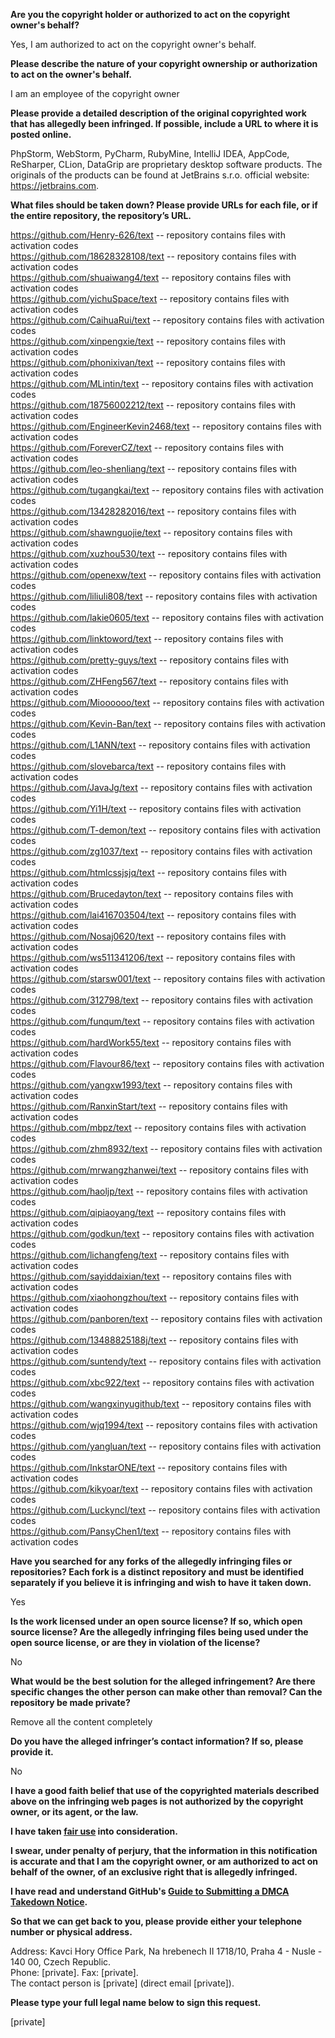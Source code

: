 **Are you the copyright holder or authorized to act on the copyright owner's behalf?**  
  
Yes, I am authorized to act on the copyright owner's behalf.  
  
**Please describe the nature of your copyright ownership or authorization to act on the owner's behalf.**  
  
I am an employee of the copyright owner  
  
**Please provide a detailed description of the original copyrighted work that has allegedly been infringed. If possible, include a URL to where it is posted online.**  
  
PhpStorm, WebStorm, PyCharm, RubyMine, IntelliJ IDEA, AppCode, ReSharper, CLion, DataGrip are proprietary desktop software products. The originals of the products can be found at JetBrains s.r.o. official website: https://jetbrains.com.  
  
**What files should be taken down? Please provide URLs for each file, or if the entire repository, the repository’s URL.**  
  
https://github.com/Henry-626/text -- repository contains files with activation codes  
https://github.com/18628328108/text -- repository contains files with activation codes  
https://github.com/shuaiwang4/text -- repository contains files with activation codes  
https://github.com/yichuSpace/text -- repository contains files with activation codes  
https://github.com/CaihuaRui/text -- repository contains files with activation codes  
https://github.com/xinpengxie/text -- repository contains files with activation codes  
https://github.com/phonixivan/text -- repository contains files with activation codes  
https://github.com/MLintin/text -- repository contains files with activation codes  
https://github.com/18756002212/text -- repository contains files with activation codes  
https://github.com/EngineerKevin2468/text -- repository contains files with activation codes  
https://github.com/ForeverCZ/text -- repository contains files with activation codes  
https://github.com/leo-shenliang/text -- repository contains files with activation codes  
https://github.com/tugangkai/text -- repository contains files with activation codes  
https://github.com/13428282016/text -- repository contains files with activation codes  
https://github.com/shawnguojie/text -- repository contains files with activation codes  
https://github.com/xuzhou530/text -- repository contains files with activation codes  
https://github.com/openexw/text -- repository contains files with activation codes  
https://github.com/liliuli808/text -- repository contains files with activation codes  
https://github.com/lakie0605/text -- repository contains files with activation codes  
https://github.com/linktoword/text -- repository contains files with activation codes  
https://github.com/pretty-guys/text -- repository contains files with activation codes  
https://github.com/ZHFeng567/text -- repository contains files with activation codes  
https://github.com/Mioooooo/text -- repository contains files with activation codes  
https://github.com/Kevin-Ban/text -- repository contains files with activation codes  
https://github.com/L1ANN/text -- repository contains files with activation codes  
https://github.com/slovebarca/text -- repository contains files with activation codes  
https://github.com/JavaJg/text -- repository contains files with activation codes  
https://github.com/Yi1H/text -- repository contains files with activation codes  
https://github.com/T-demon/text -- repository contains files with activation codes  
https://github.com/zg1037/text -- repository contains files with activation codes  
https://github.com/htmlcssjsjq/text -- repository contains files with activation codes  
https://github.com/Brucedayton/text -- repository contains files with activation codes  
https://github.com/lai416703504/text -- repository contains files with activation codes  
https://github.com/Nosaj0620/text -- repository contains files with activation codes  
https://github.com/ws511341206/text -- repository contains files with activation codes  
https://github.com/starsw001/text -- repository contains files with activation codes  
https://github.com/312798/text -- repository contains files with activation codes  
https://github.com/funqum/text -- repository contains files with activation codes  
https://github.com/hardWork55/text -- repository contains files with activation codes  
https://github.com/Flavour86/text -- repository contains files with activation codes  
https://github.com/yangxw1993/text -- repository contains files with activation codes  
https://github.com/RanxinStart/text -- repository contains files with activation codes  
https://github.com/mbpz/text -- repository contains files with activation codes  
https://github.com/zhm8932/text -- repository contains files with activation codes  
https://github.com/mrwangzhanwei/text -- repository contains files with activation codes  
https://github.com/haoljp/text -- repository contains files with activation codes  
https://github.com/qipiaoyang/text -- repository contains files with activation codes  
https://github.com/godkun/text -- repository contains files with activation codes  
https://github.com/lichangfeng/text -- repository contains files with activation codes  
https://github.com/sayiddaixian/text -- repository contains files with activation codes  
https://github.com/xiaohongzhou/text -- repository contains files with activation codes  
https://github.com/panboren/text -- repository contains files with activation codes  
https://github.com/13488825188j/text -- repository contains files with activation codes  
https://github.com/suntendy/text -- repository contains files with activation codes  
https://github.com/xbc922/text -- repository contains files with activation codes  
https://github.com/wangxinyugithub/text -- repository contains files with activation codes  
https://github.com/wjq1994/text -- repository contains files with activation codes  
https://github.com/yangluan/text -- repository contains files with activation codes  
https://github.com/InkstarONE/text -- repository contains files with activation codes  
https://github.com/kikyoar/text -- repository contains files with activation codes  
https://github.com/Luckyncl/text -- repository contains files with activation codes  
https://github.com/PansyChen1/text -- repository contains files with activation codes  
  
**Have you searched for any forks of the allegedly infringing files or repositories? Each fork is a distinct repository and must be identified separately if you believe it is infringing and wish to have it taken down.**  
  
Yes  
  
**Is the work licensed under an open source license? If so, which open source license? Are the allegedly infringing files being used under the open source license, or are they in violation of the license?**  
  
No  
  
**What would be the best solution for the alleged infringement? Are there specific changes the other person can make other than removal? Can the repository be made private?**  
  
Remove all the content completely  
  
**Do you have the alleged infringer’s contact information? If so, please provide it.**  
  
No  
  
**I have a good faith belief that use of the copyrighted materials described above on the infringing web pages is not authorized by the copyright owner, or its agent, or the law.**  
  
**I have taken <a href="https://www.lumendatabase.org/topics/22">fair use</a> into consideration.**  
  
**I swear, under penalty of perjury, that the information in this notification is accurate and that I am the copyright owner, or am authorized to act on behalf of the owner, of an exclusive right that is allegedly infringed.**  
  
**I have read and understand GitHub's <a href="https://docs.github.com/articles/guide-to-submitting-a-dmca-takedown-notice/">Guide to Submitting a DMCA Takedown Notice</a>.**  
  
**So that we can get back to you, please provide either your telephone number or physical address.**  
  
Address: Kavci Hory Office Park, Na hrebenech II 1718/10, Praha 4 - Nusle - 140 00, Czech Republic.  
Phone: [private]. Fax: [private].    
The contact person is [private] (direct email [private]).  
  
**Please type your full legal name below to sign this request.**  
  
[private]  
